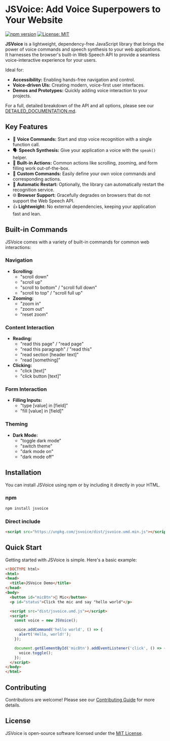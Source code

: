 # JSVoice: Add Voice Superpowers to Your Website

[![npm version](https://badge.fury.io/js/jsvoice.svg)](https://badge.fury.io/js/jsvoice)
[![License: MIT](https://img.shields.io/badge/License-MIT-yellow.svg)](https://opensource.org/licenses/MIT)

**JSVoice** is a lightweight, dependency-free JavaScript library that brings the power of voice commands and speech synthesis to your web applications. It harnesses the browser's built-in Web Speech API to provide a seamless voice-interactive experience for your users.

Ideal for:

*   **Accessibility:** Enabling hands-free navigation and control.
*   **Voice-driven UIs:** Creating modern, voice-first user interfaces.
*   **Demos and Prototypes:** Quickly adding voice interaction to your projects.

For a full, detailed breakdown of the API and all options, please see our [DETAILED_DOCUMENTATION.md](DETAILED_DOCUMENTATION.md).

## Key Features

*   🎤 **Voice Commands:** Start and stop voice recognition with a single function call.
*   🗣️ **Speech Synthesis:** Give your application a voice with the `speak()` helper.
*   🤖 **Built-in Actions:** Common actions like scrolling, zooming, and form filling work out-of-the-box.
*   🔧 **Custom Commands:** Easily define your own voice commands and corresponding actions.
*   🔄 **Automatic Restart:** Optionally, the library can automatically restart the recognition service.
*   🌐 **Browser Support:** Gracefully degrades on browsers that do not support the Web Speech API.
*   👍 **Lightweight:** No external dependencies, keeping your application fast and lean.

## Built-in Commands

JSVoice comes with a variety of built-in commands for common web interactions:

### Navigation

*   **Scrolling:**
    *   "scroll down"
    *   "scroll up"
    *   "scroll to bottom" / "scroll full down"
    *   "scroll to top" / "scroll full up"
*   **Zooming:**
    *   "zoom in"
    *   "zoom out"
    *   "reset zoom"

### Content Interaction

*   **Reading:**
    *   "read this page" / "read page"
    *   "read this paragraph" / "read this"
    *   "read section [header text]"
    *   "read [something]"
*   **Clicking:**
    *   "click [text]"
    *   "click button [text]"

### Form Interaction

*   **Filling Inputs:**
    *   "type [value] in [field]"
    *   "fill [value] in [field]"

### Theming

*   **Dark Mode:**
    *   "toggle dark mode"
    *   "switch theme"
    *   "dark mode on"
    *   "dark mode off"

## Installation

You can install JSVoice using npm or by including it directly in your HTML.

### npm

```bash
npm install jsvoice
```

### Direct include

```html
<script src="https://unpkg.com/jsvoice/dist/jsvoice.umd.min.js"></script>
```

## Quick Start

Getting started with JSVoice is simple. Here's a basic example:

```html
<!DOCTYPE html>
<html>
<head>
  <title>JSVoice Demo</title>
</head>
<body>
  <button id="micBtn">🎤 Mic</button>
  <p id="status">Click the mic and say "hello world"</p>

  <script src="dist/jsvoice.umd.js"></script>
  <script>
    const voice = new JSVoice();

    voice.addCommand('hello world', () => {
      alert('Hello, world!');
    });

    document.getElementById('micBtn').addEventListener('click', () => {
      voice.toggle();
    });
  </script>
</body>
</html>
```

## Contributing

Contributions are welcome! Please see our [Contributing Guide](CONTRIBUTING.md) for more details.

## License

JSVoice is open-source software licensed under the [MIT License](LICENSE).
